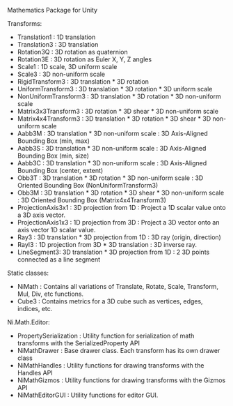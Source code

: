 Mathematics Package for Unity

Transforms:
  * Translation1 : 1D translation
  * Translation3 : 3D translation
  * Rotation3Q : 3D rotation as quaternion
  * Rotation3E : 3D rotation as Euler X, Y, Z angles
  * Scale1 : 1D scale, 3D uniform scale
  * Scale3 : 3D non-uniform scale
  * RigidTransform3 : 3D translation * 3D rotation
  * UniformTransform3 : 3D translation * 3D rotation * 3D uniform scale
  * NonUniformTransform3 : 3D translation * 3D rotation * 3D non-uniform scale
  * Matrix3x3Transform3 : 3D rotation * 3D shear * 3D non-uniform scale
  * Matrix4x4Transform3 : 3D translation * 3D rotation * 3D shear * 3D non-uniform scale
  * Aabb3M : 3D translation * 3D non-uniform scale : 3D Axis-Aligned Bounding Box (min, max)
  * Aabb3S : 3D translation * 3D non-uniform scale : 3D Axis-Aligned Bounding Box (min, size)
  * Aabb3C : 3D translation * 3D non-uniform scale : 3D Axis-Aligned Bounding Box (center, extent)
  * Obb3T : 3D translation * 3D rotation * 3D non-uniform scale : 3D Oriented Bounding Box (NonUniformTransform3)
  * Obb3M : 3D translation * 3D rotation * 3D shear * 3D non-uniform scale : 3D Oriented Bounding Box (Matrix4x4Transform3)
  * ProjectionAxis3x1 : 3D projection from 1D : Project a 1D scalar value onto a 3D axis vector.
  * ProjectionAxis1x3 : 1D projection from 3D : Project a 3D vector onto an axis vector 1D scalar value.
  * Ray3 : 3D translation * 3D projection from 1D : 3D ray (origin, direction)
  * RayI3 : 1D projection from 3D * 3D translation : 3D inverse ray.
  * LineSegment3: 3D translation * 3D projection from 1D : 2 3D points connected as a line segment

Static classes:
  * NiMath : Contains all variations of Translate, Rotate, Scale, Transform, Mul, Div, etc functions.
  * Cube3 : Contains metrics for a 3D cube such as vertices, edges, indices, etc.
    
Ni.Math.Editor:
  * PropertySerialization : Utility function for serialization of math transforms with the SerializedProperty API
  * NiMathDrawer : Base drawer class. Each transform has its own drawer class
  * NiMathHandles : Utility functions for drawing transforms with the Handles API
  * NiMathGizmos : Utility functions for drawing transforms with the Gizmos API
  * NiMathEditorGUI : Utility functions for editor GUI.
